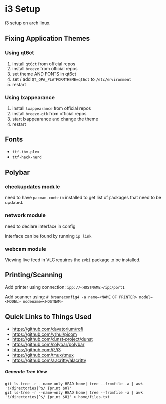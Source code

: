 # i3 Setup

i3 setup on arch linux.

## Fixing Application Themes

### Using qt6ct

1. install `qt6ct` from official repos
1. install `breeze` from official repos
1. set theme AND FONTS in qt6ct
1. set / add `QT_QPA_PLATFORMTHEME=qt6ct` to `/etc/environment`
1. restart

### Using lxappearance

1. install `lxappearance` from official repos
1. install `breeze-gtk` from official repos
1. start lxappearance and change the theme
1. restart

## Fonts

- `ttf-ibm-plex`
- `ttf-hack-nerd`

## Polybar

### checkupdates module

need to have `pacman-contrib` installed to get list of packages that need to be updated.

### network module

need to declare interface in config

interface can be found by running `ip link`

### webcam module

Viewing live feed in VLC requires the `zvbi` package to be installed.

## Printing/Scanning

Add printer using connection: `ipp://<HOSTNAME>/ipp/port1`

Add scanner using: `# brsaneconfig4 -a name=<NAME OF PRINTER> model=<MODEL> nodename=<HOSTNAM>`


## Quick Links to Things Used

- <https://github.com/davatorium/rofi>
- <https://github.com/yshui/picom>
- <https://github.com/dunst-project/dunst>
- <https://github.com/polybar/polybar>
- <https://github.com/i3/i3>
- <https://github.com/tmux/tmux>
- <https://github.com/alacritty/alacritty>

##### Generate Tree View

```shell
git ls-tree -r --name-only HEAD home| tree --fromfile -a | awk '!/directories|^$/ {print $0}'
git ls-tree -r --name-only HEAD home| tree --fromfile -a | awk '!/directories|^$/ {print $0}' > home/files.txt
```

